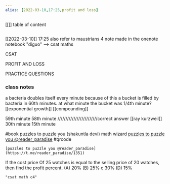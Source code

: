 ```yaml
---
alias: [2022-03-10,17:25,profit and loss]
---
```

[[]]
table of content
```toc
```

[[2022-03-10]] 17:25
also refer to maustrians 4 note made in the onenote notebook "diguo" --> csat maths

CSAT

PROFIT AND LOSS

PRACTICE QUESTIONS

### class notes
a bacteria doubles itself every minute because of this a bucket is filled by bacteria in 60th minutes. at what minute the bucket was 1/4th minute? [[exponential growth]] [[compounding]]

59th minute
58th minute /////////////////////////correct answer [[ray kurzweil]]
30th minute
15th minute

#book puzzles to puzzle you (shakuntla devi) math wizard
[puzzles to puzzle you @reader_paradise](https://t.me/reader_paradise/1351)
#qrcode

```qrcode
[puzzles to puzzle you @reader_paradise](https://t.me/reader_paradise/1351)
```

If the cost price Of 25 watches is equal to the selling price of 20 watches, then find the profit percent.
(A) 20%
(B) 25%
c 30%
(D) 15%
```query
"csat math c4"
```